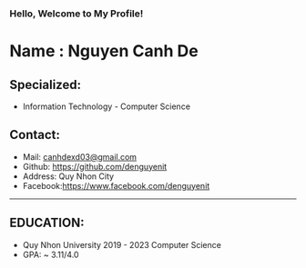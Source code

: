 ###                                                  Hello, Welcome to My Profile! 

# Name : Nguyen Canh De
 ## Specialized:
 * Information Technology - Computer Science
 ## Contact:
   - Mail: canhdexd03@gmail.com
   - Github: https://github.com/denguyenit
   - Address: Quy Nhon City
   - Facebook:https://www.facebook.com/denguyenit
 ___
 
## EDUCATION:
 * Quy Nhon University 2019 - 2023
 Computer Science
 * GPA: ~ 3.11/4.0